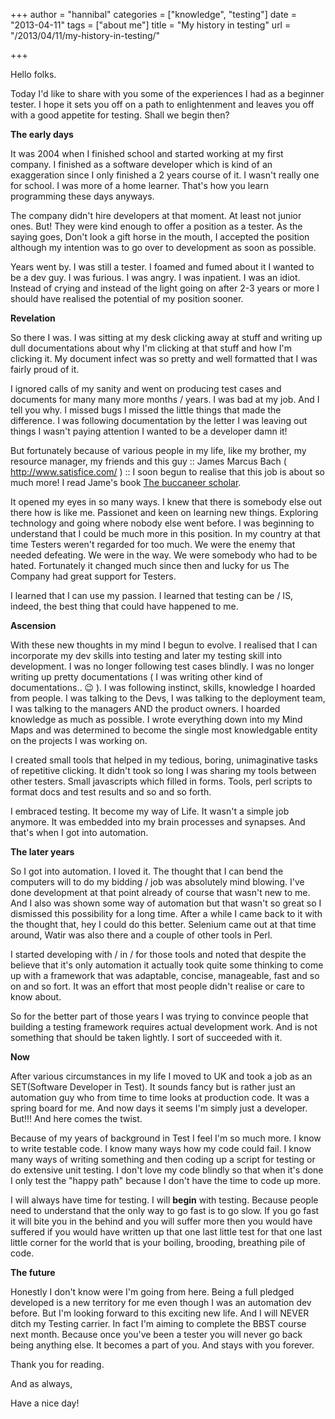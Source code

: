 +++
author = "hannibal"
categories = ["knowledge", "testing"]
date = "2013-04-11"
tags = ["about me"]
title = "My history in testing"
url = "/2013/04/11/my-history-in-testing/"

+++

Hello folks.

Today I'd like to share with you some of the experiences I had as a beginner tester. I hope it sets you off on a path to enlightenment and leaves you off with a good appetite for testing. Shall we begin then?

**The early days**

It was 2004 when I finished school and started working at my first company. I finished as a software developer which is kind of an exaggeration since I only finished a 2 years course of it. I wasn't really one for school. I was more of a home learner. That's how you learn programming these days anyways.

The company didn't hire developers at that moment. At least not junior ones. But! They were kind enough to offer a position as a tester. As the saying goes, Don't look a gift horse in the mouth, I accepted the position although my intention was to go over to development as soon as possible.

Years went by. I was still a tester. I foamed and fumed about it I wanted to be a dev guy. I was furious. I was angry. I was inpatient. I was an idiot. Instead of crying and instead of the light going on after 2-3 years or more I should have realised the potential of my position sooner.

**Revelation**

So there I was. I was sitting at my desk clicking away at stuff and writing up dull documentations about why I'm clicking at that stuff and how I'm clicking it. My document infect was so pretty and well formatted that I was fairly proud of it.

I ignored calls of my sanity and went on producing test cases and documents for many many more months / years. I was bad at my job. And I tell you why. I missed bugs I missed the little things that made the difference. I was following documentation by the letter I was leaving out things I wasn't paying attention I wanted to be a developer damn it!

But fortunately because of various people in my life, like my brother, my resource manager, my friends and this guy :: James Marcus Bach ( <a href="http://www.satisfice.com/" title="http://www.satisfice.com/" target="_blank">http://www.satisfice.com/</a> ) :: I soon begun to realise that this job is about so much more! I read Jame's book <a href="http://www.buccaneerscholar.com/" title="The buccaneer scholar" target="_blank">The buccaneer scholar</a>.

It opened my eyes in so many ways. I knew that there is somebody else out there how is like me. Passionet and keen on learning new things. Exploring technology and going where nobody else went before. I was beginning to understand that I could be much more in this position. In my country at that time Testers weren't regarded for too much. We were the enemy that needed defeating. We were in the way. We were somebody who had to be hated. Fortunately it changed much since then and lucky for us The Company had great support for Testers.

I learned that I can use my passion. I learned that testing can be / IS, indeed, the best thing that could have happened to me.

**Ascension**

With these new thoughts in my mind I begun to evolve. I realised that I can incorporate my dev skills into testing and later my testing skill into development. I was no longer following test cases blindly. I was no longer writing up pretty documentations ( I was writing other kind of documentations.. 😉 ). I was following instinct, skills, knowledge I hoarded from people. I was talking to the Devs, I was talking to the deployment team, I was talking to the managers AND the product owners. I hoarded knowledge as much as possible. I wrote everything down into my Mind Maps and was determined to become the single most knowledgable entity on the projects I was working on.

I created small tools that helped in my tedious, boring, unimaginative tasks of repetitive clicking. It didn't took so long I was sharing my tools between other testers. Small javascripts which filled in forms. Tools, perl scripts to format docs and test results and so and so forth.

I embraced testing. It become my way of Life. It wasn't a simple job anymore. It was embedded into my brain processes and synapses. And that's when I got into automation.

**The later years**

So I got into automation. I loved it. The thought that I can bend the computers will to do my bidding / job was absolutely mind blowing. I've done development at that point already of course that wasn't new to me. And I also was shown some way of automation but that wasn't so great so I dismissed this possibility for a long time. After a while I came back to it with the thought that, hey I could do this better. Selenium came out at that time around, Watir was also there and a couple of other tools in Perl.

I started developing with / in / for those tools and noted that despite the believe that it's only automation it actually took quite some thinking to come up with a framework that was adaptable, concise, manageable, fast and so on and so fort. It was an effort that most people didn't realise or care to know about.

So for the better part of those years I was trying to convince people that building a testing framework requires actual development work. And is not something that should be taken lightly. I sort of succeeded with it.

**Now**

After various circumstances in my life I moved to UK and took a job as an SET(Software Developer in Test). It sounds fancy but is rather just an automation guy who from time to time looks at production code. It was a spring board for me. And now days it seems I'm simply just a developer. But!!! And here comes the twist.

Because of my years of background in Test I feel I'm so much more. I know to write testable code. I know many ways how my code could fail. I know many ways of writing something and then coding up a script for testing or do extensive unit testing. I don't love my code blindly so that when it's done I only test the "happy path" because I don't have the time to code up more.

I will always have time for testing. I will **begin** with testing. Because people need to understand that the only way to go fast is to go slow. If you go fast it will bite you in the behind and you will suffer more then you would have suffered if you would have written up that one last little test for that one last little corner for the world that is your boiling, brooding, breathing pile of code.

**The future**

Honestly I don't know were I'm going from here. Being a full pledged developed is a new territory for me even though I was an automation dev before. But I'm looking forward to this exciting new life. And I will NEVER ditch my Testing carrier. In fact I'm aiming to complete the BBST course next month. Because once you've been a tester you will never go back being anything else. It becomes a part of you. And stays with you forever.

Thank you for reading.

And as always,

Have a nice day!